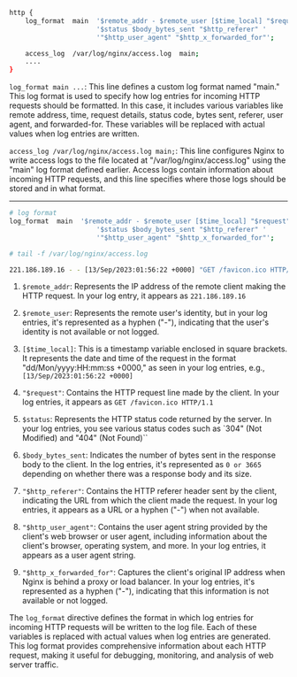```bash
http {
    log_format  main  '$remote_addr - $remote_user [$time_local] "$request" '
                      '$status $body_bytes_sent "$http_referer" '
                      '"$http_user_agent" "$http_x_forwarded_for"';

    access_log  /var/log/nginx/access.log  main;
    ....
}

```

`log_format main ...`: This line defines a custom log format named "main." This log format is used to specify how log entries for incoming HTTP requests should be formatted. In this case, it includes various variables like remote address, time, request details, status code, bytes sent, referer, user agent, and forwarded-for. These variables will be replaced with actual values when log entries are written.

`access_log /var/log/nginx/access.log main;`: This line configures Nginx to write access logs to the file located at "/var/log/nginx/access.log" using the "main" log format defined earlier. Access logs contain information about incoming HTTP requests, and this line specifies where those logs should be stored and in what format.

---

```bash
# log format
log_format  main  '$remote_addr - $remote_user [$time_local] "$request" '
                      '$status $body_bytes_sent "$http_referer" '
                      '"$http_user_agent" "$http_x_forwarded_for"';

```

```bash
# tail -f /var/log/nginx/access.log

221.186.189.16 - - [13/Sep/2023:01:56:22 +0000] "GET /favicon.ico HTTP/1.1" 404 3665 "http://52.198.202.162/" "Mozilla/5.0 (Windows NT 10.0; Win64; x64) AppleWebKit/537.36 (KHTML, like Gecko) Chrome/116.0.0.0 Safari/537.36" "-"
```


1. `$remote_addr`: Represents the IP address of the remote client making the HTTP request. In your log entry, it appears as `221.186.189.16`

2. `$remote_user`: Represents the remote user's identity, but in your log entries, it's represented as a hyphen ("-"), indicating that the user's identity is not available or not logged.

3. `[$time_local]`: This is a timestamp variable enclosed in square brackets. It represents the date and time of the request in the format "dd/Mon/yyyy:HH:mm:ss +0000," as seen in your log entries, e.g., `[13/Sep/2023:01:56:22 +0000]`

4. `"$request"`: Contains the HTTP request line made by the client. In your log entries, it appears as `GET /favicon.ico HTTP/1.1`

5. `$status`: Represents the HTTP status code returned by the server. In your log entries, you see various status codes such as `304" (Not Modified) and "404" (Not Found)``

6. `$body_bytes_sent`: Indicates the number of bytes sent in the response body to the client. In the log entries, it's represented as ` 0 or 3665 ` depending on whether there was a response body and its size.

7. `"$http_referer"`: Contains the HTTP referer header sent by the client, indicating the URL from which the client made the request. In your log entries, it appears as a URL or a hyphen ("-") when not available.

8. `"$http_user_agent"`: Contains the user agent string provided by the client's web browser or user agent, including information about the client's browser, operating system, and more. In your log entries, it appears as a user agent string.

9. `"$http_x_forwarded_for"`: Captures the client's original IP address when Nginx is behind a proxy or load balancer. In your log entries, it's represented as a hyphen ("-"), indicating that this information is not available or not logged.

The `log_format` directive defines the format in which log entries for incoming HTTP requests will be written to the log file. Each of these variables is replaced with actual values when log entries are generated. This log format provides comprehensive information about each HTTP request, making it useful for debugging, monitoring, and analysis of web server traffic.
